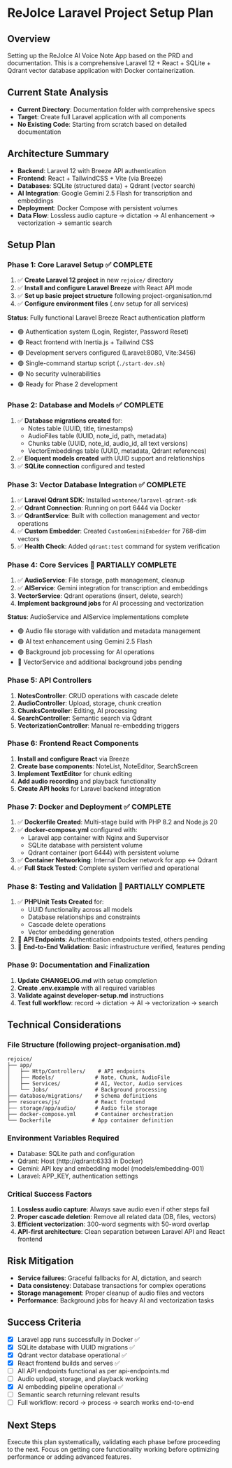 # ReJoIce Laravel Project Setup Plan

## Overview
Setting up the ReJoIce AI Voice Note App based on the PRD and documentation. This is a comprehensive Laravel 12 + React + SQLite + Qdrant vector database application with Docker containerization.

## Current State Analysis
- **Current Directory**: Documentation folder with comprehensive specs
- **Target**: Create full Laravel application with all components
- **No Existing Code**: Starting from scratch based on detailed documentation

## Architecture Summary
- **Backend**: Laravel 12 with Breeze API authentication
- **Frontend**: React + TailwindCSS + Vite (via Breeze)
- **Databases**: SQLite (structured data) + Qdrant (vector search)
- **AI Integration**: Google Gemini 2.5 Flash for transcription and embeddings
- **Deployment**: Docker Compose with persistent volumes
- **Data Flow**: Lossless audio capture → dictation → AI enhancement → vectorization → semantic search

## Setup Plan

### Phase 1: Core Laravel Setup ✅ **COMPLETE**
1. ✅ **Create Laravel 12 project** in new `rejoice/` directory
2. ✅ **Install and configure Laravel Breeze** with React API mode  
3. ✅ **Set up basic project structure** following project-organisation.md
4. ✅ **Configure environment files** (.env setup for all services)

**Status**: Fully functional Laravel Breeze React authentication platform
- 🟢 Authentication system (Login, Register, Password Reset)
- 🟢 React frontend with Inertia.js + Tailwind CSS
- 🟢 Development servers configured (Laravel:8080, Vite:3456)  
- 🟢 Single-command startup script (`./start-dev.sh`)
- 🟢 No security vulnerabilities
- 🟢 Ready for Phase 2 development

### Phase 2: Database and Models ✅ **COMPLETE**
1. ✅ **Database migrations created** for:
   - Notes table (UUID, title, timestamps)
   - AudioFiles table (UUID, note_id, path, metadata)
   - Chunks table (UUID, note_id, audio_id, all text versions)
   - VectorEmbeddings table (UUID, metadata, Qdrant references)
2. ✅ **Eloquent models created** with UUID support and relationships
3. ✅ **SQLite connection** configured and tested

### Phase 3: Vector Database Integration ✅ **COMPLETE**
1. ✅ **Laravel Qdrant SDK**: Installed `wontonee/laravel-qdrant-sdk`
2. ✅ **Qdrant Connection**: Running on port 6444 via Docker
3. ✅ **QdrantService**: Built with collection management and vector operations
4. ✅ **Custom Embedder**: Created `CustomGeminiEmbedder` for 768-dim vectors
5. ✅ **Health Check**: Added `qdrant:test` command for system verification

### Phase 4: Core Services 🔄 **PARTIALLY COMPLETE**
1. ✅ **AudioService**: File storage, path management, cleanup
2. ✅ **AIService**: Gemini integration for transcription and embeddings
3. **VectorService**: Qdrant operations (insert, delete, search)
4. **Implement background jobs** for AI processing and vectorization

**Status**: AudioService and AIService implementations complete
- 🟢 Audio file storage with validation and metadata management
- 🟢 AI text enhancement using Gemini 2.5 Flash
- 🟢 Background job processing for AI operations
- 🔄 VectorService and additional background jobs pending

### Phase 5: API Controllers
1. **NotesController**: CRUD operations with cascade delete
2. **AudioController**: Upload, storage, chunk creation
3. **ChunksController**: Editing, AI processing
4. **SearchController**: Semantic search via Qdrant
5. **VectorizationController**: Manual re-embedding triggers

### Phase 6: Frontend React Components
1. **Install and configure React** via Breeze
2. **Create base components**: NoteList, NoteEditor, SearchScreen
3. **Implement TextEditor** for chunk editing
4. **Add audio recording** and playback functionality
5. **Create API hooks** for Laravel backend integration

### Phase 7: Docker and Deployment ✅ **COMPLETE**
1. ✅ **Dockerfile Created**: Multi-stage build with PHP 8.2 and Node.js 20
2. ✅ **docker-compose.yml** configured with:
   - Laravel app container with Nginx and Supervisor
   - SQLite database with persistent volume
   - Qdrant container (port 6444) with persistent volume
3. ✅ **Container Networking**: Internal Docker network for app ↔ Qdrant
4. ✅ **Full Stack Tested**: Complete system verified and operational

### Phase 8: Testing and Validation 🔄 **PARTIALLY COMPLETE**
1. ✅ **PHPUnit Tests Created** for:
   - UUID functionality across all models
   - Database relationships and constraints
   - Cascade delete operations
   - Vector embedding generation
2. 🔄 **API Endpoints**: Authentication endpoints tested, others pending
3. 🔄 **End-to-End Validation**: Basic infrastructure verified, features pending

### Phase 9: Documentation and Finalization
1. **Update CHANGELOG.md** with setup completion
2. **Create .env.example** with all required variables
3. **Validate against developer-setup.md** instructions
4. **Test full workflow**: record → dictation → AI → vectorization → search

## Technical Considerations

### File Structure (following project-organisation.md)
```
rejoice/
├── app/
│   ├── Http/Controllers/    # API endpoints
│   ├── Models/             # Note, Chunk, AudioFile
│   ├── Services/           # AI, Vector, Audio services
│   └── Jobs/               # Background processing
├── database/migrations/    # Schema definitions
├── resources/js/           # React frontend
├── storage/app/audio/      # Audio file storage
├── docker-compose.yml      # Container orchestration
└── Dockerfile             # App container definition
```

### Environment Variables Required
- Database: SQLite path and configuration
- Qdrant: Host (http://qdrant:6333 in Docker)
- Gemini: API key and embedding model (models/embedding-001)
- Laravel: APP_KEY, authentication settings

### Critical Success Factors
1. **Lossless audio capture**: Always save audio even if other steps fail
2. **Proper cascade deletion**: Remove all related data (DB, files, vectors)
3. **Efficient vectorization**: 300-word segments with 50-word overlap
4. **API-first architecture**: Clean separation between Laravel API and React frontend

## Risk Mitigation
- **Service failures**: Graceful fallbacks for AI, dictation, and search
- **Data consistency**: Database transactions for complex operations
- **Storage management**: Proper cleanup of audio files and vectors
- **Performance**: Background jobs for heavy AI and vectorization tasks

## Success Criteria
- [x] Laravel app runs successfully in Docker ✅
- [x] SQLite database with UUID migrations ✅
- [x] Qdrant vector database operational ✅
- [x] React frontend builds and serves ✅
- [ ] All API endpoints functional as per api-endpoints.md
- [ ] Audio upload, storage, and playback working
- [x] AI embedding pipeline operational ✅
- [ ] Semantic search returning relevant results
- [ ] Full workflow: record → process → search works end-to-end

## Next Steps
Execute this plan systematically, validating each phase before proceeding to the next. Focus on getting core functionality working before optimizing performance or adding advanced features.